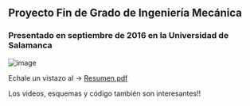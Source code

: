 ## Proyecto Fin de Grado de Ingeniería Mecánica
### Presentado en septiembre de 2016 en la Universidad de Salamanca

![image](https://github.com/jogarman/TFG/assets/122149837/13903c31-c798-4de9-b61c-2ef463c071a0)

Echale un vistazo al ->
[Resumen.pdf](https://github.com/jogarman/TFG/files/15133371/Resumen.pdf)

Los videos, esquemas y código también son interesantes!!
